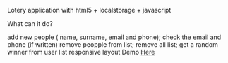 Lotery application with html5 + localstorage + javascript

What can it do?

add new people ( name, surname, email and phone);
check the email and phone (if written)
remove peopple from list;
remove all list;
get a random winner from user list
responsive layout
Demo <a href="http://bulldogs.kl.com.ua/lotery">Here</a>

